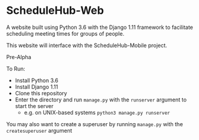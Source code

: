 # ScheduleHub-Web
A website built using Python 3.6 with the Django 1.11 framework to facilitate scheduling meeting times for groups of people.

This website will interface with the ScheduleHub-Mobile project.

Pre-Alpha

To Run:
  * Install Python 3.6
  * Install Django 1.11
  * Clone this repository
  * Enter the directory and run `manage.py` with the `runserver` argument to start the server
    * e.g. on UNIX-based systems `python3 manage.py runserver` 
 
You may also want to create a superuser by running `manage.py` with the `createsuperuser` argument 
